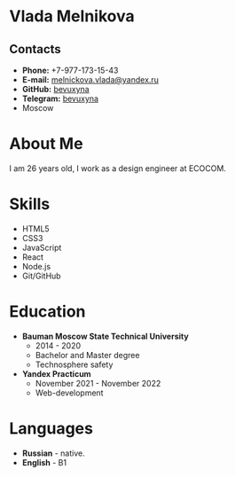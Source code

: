 # Vlada Melnikova

## Contacts
* **Phone:** +7-977-173-15-43
* **E-mail:** melnickova.vlada@yandex.ru
* **GitHub:** [bevuxyna](https://github.com/bevuxyna)
* **Telegram:** [bevuxyna](https://t.me/bevuxyna)
* Moscow

# About Me
I am 26 years old, I work as a design engineer at ECOCOM.

# Skills

* HTML5
* CSS3
* JavaScript
* React
* Node.js
* Git/GitHub


# Education

* **Bauman Moscow State Technical University**
    * 2014 - 2020
    * Bachelor and Master degree
    * Technosphere safety
* **Yandex Practicum**
    * November 2021 - November 2022
    * Web-development

# Languages

* **Russian** - native.
* **English** - B1

